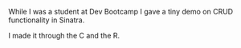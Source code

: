 While I was a student at Dev Bootcamp I gave a tiny demo on CRUD functionality in Sinatra.


I made it through the C and the R. 

